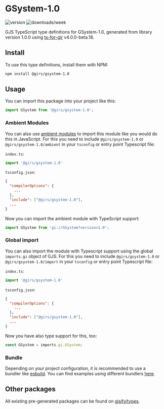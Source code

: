 
# GSystem-1.0

![version](https://img.shields.io/npm/v/@girs/gsystem-1.0)
![downloads/week](https://img.shields.io/npm/dw/@girs/gsystem-1.0)


GJS TypeScript type definitions for GSystem-1.0, generated from library version 1.0.0 using [ts-for-gir](https://github.com/gjsify/ts-for-gir) v4.0.0-beta.18.


## Install

To use this type definitions, install them with NPM:
```bash
npm install @girs/gsystem-1.0
```

## Usage

You can import this package into your project like this:
```ts
import GSystem from '@girs/gsystem-1.0';
```

### Ambient Modules

You can also use [ambient modules](https://github.com/gjsify/ts-for-gir/tree/main/packages/cli#ambient-modules) to import this module like you would do this in JavaScript.
For this you need to include `@girs/gsystem-1.0` or `@girs/gsystem-1.0/ambient` in your `tsconfig` or entry point Typescript file:

`index.ts`:
```ts
import '@girs/gsystem-1.0'
```

`tsconfig.json`:
```json
{
  "compilerOptions": {
    ...
  },
  "include": ["@girs/gsystem-1.0"],
  ...
}
```

Now you can import the ambient module with TypeScript support: 

```ts
import GSystem from 'gi://GSystem?version=1.0';
```

### Global import

You can also import the module with Typescript support using the global `imports.gi` object of GJS.
For this you need to include `@girs/gsystem-1.0` or `@girs/gsystem-1.0/import` in your `tsconfig` or entry point Typescript file:

`index.ts`:
```ts
import '@girs/gsystem-1.0'
```

`tsconfig.json`:
```json
{
  "compilerOptions": {
    ...
  },
  "include": ["@girs/gsystem-1.0"],
  ...
}
```

Now you have also type support for this, too:

```ts
const GSystem = imports.gi.GSystem;
```

### Bundle

Depending on your project configuration, it is recommended to use a bundler like [esbuild](https://esbuild.github.io/). You can find examples using different bundlers [here](https://github.com/gjsify/ts-for-gir/tree/main/examples).

## Other packages

All existing pre-generated packages can be found on [gjsify/types](https://github.com/gjsify/types).

